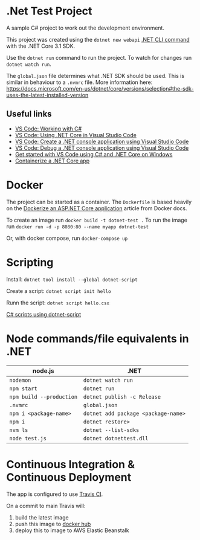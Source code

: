 # .Net Test Project

A sample C# project to work out the development environment.

This project was created using the `dotnet new webapi` [.NET CLI command](https://docs.microsoft.com/en-us/dotnet/core/tools/) with the .NET Core 3.1 SDK.

Use the `dotnet run` command to run the project.  To watch for changes run `dotnet watch run`.

The `global.json` file determines what .NET SDK should be used.  This is similar in behaviour to a `.nvmrc` file.  More information here: https://docs.microsoft.com/en-us/dotnet/core/versions/selection#the-sdk-uses-the-latest-installed-version

## Useful links
- [VS Code: Working with C#](https://code.visualstudio.com/docs/languages/csharp)
- [VS Code: Using .NET Core in Visual Studio Code](https://code.visualstudio.com/docs/languages/dotnet)
- [VS Code: Create a .NET console application using Visual Studio Code](https://docs.microsoft.com/en-us/dotnet/core/tutorials/with-visual-studio-code#debug)
- [VS Code: Debug a .NET console application using Visual Studio Code](https://docs.microsoft.com/en-us/dotnet/core/tutorials/debugging-with-visual-studio-code)
- [Get started with VS Code using C# and .NET Core on Windows](https://channel9.msdn.com/Blogs/dotnet/Get-started-VSCode-Csharp-NET-Core-Windows)
- [Containerize a .NET Core app](https://docs.microsoft.com/en-us/dotnet/core/docker/build-container?tabs=windows)

# Docker

The project can be started as a container.  The `Dockerfile` is based heavily on the  [Dockerize an ASP.NET Core application](https://docs.docker.com/engine/examples/dotnetcore/) article from Docker docs.

To create an image run `docker build -t dotnet-test .`
To run the image run `docker run -d -p 8080:80 --name myapp dotnet-test`

Or, with docker compose, run `docker-compose up`

# Scripting

Install: `dotnet tool install --global dotnet-script`

Create a script: `dotnet script init hello`

Runn the script: `dotnet script hello.csx`

[C# scripts using dotnet-script](https://galdin.dev/blog/csharp-scripts-using-dotnet-script/)

# Node commands/file equivalents in .NET

|node.js                 |.NET                               |
|------------------------|-----------------------------------|
|`nodemon`               |`dotnet watch run`                 |
|`npm start`             |`dotnet run`                       |
|`npm build --production`|`dotnet publish -c Release`        |
|`.nvmrc`                |`global.json`                      |
|`npm i <package-name>`  |`dotnet add package <package-name>`|
|`npm i`                 |`dotnet restore>`                  |
|`nvm ls`                |`dotnet --list-sdks`               |
|`node test.js`          |`dotnet dotnettest.dll`            |

# Continuous Integration & Continuous Deployment
The app is configured to use [Travis CI](https://www.travis-ci.com/github/garyboyle/dotnettest).

On a commit to main Travis will:
1. build the latest image
2. push this image to [docker hub](https://hub.docker.com/r/shayoo/dotnettest)
3. deploy this to image to AWS Elastic Beanstalk
